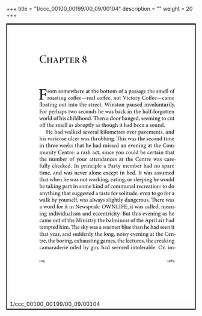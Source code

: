 +++
title = "1/ccc_00100_00199/00_09/00104"
description = ""
weight = 20
+++

<table style="border:2px solid black;max-width:800px;max-height:800px;" 
><tr><td>
<img class="center-fit-jpg"
src="/jpg_/out_jpg_1984__104.jpg">
1/ccc_00100_00199/00_09/00104
</img></td></tr></table>
